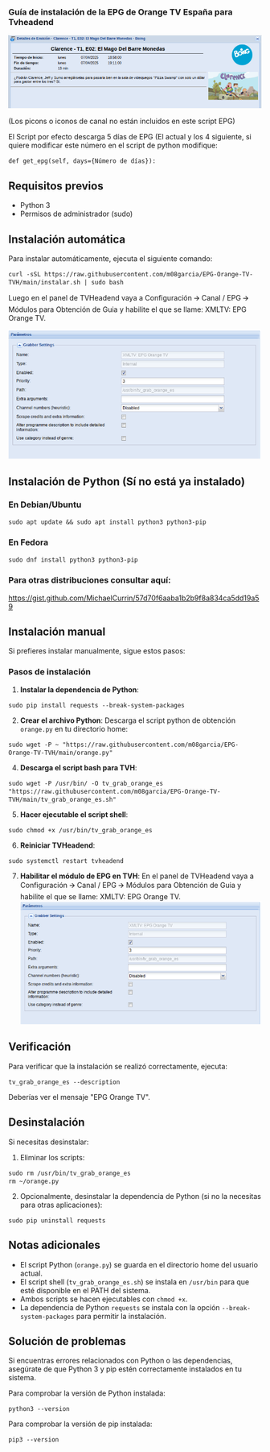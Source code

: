 ### Guía de instalación de la EPG de Orange TV España para Tvheadend

![alt text](https://raw.githubusercontent.com/m08garcia/EPG-Orange-TV-TVH/master/imagenes/Screenshot_20250407_125443.png)

(Los picons o iconos de canal no están incluidos en este script EPG)

El Script por efecto descarga 5 días de EPG (El actual y los 4 siguiente, si quiere modificar este número en el script de python modifique:
```shellscript
def get_epg(self, days={Número de días}):
```

## Requisitos previos

- Python 3
- Permisos de administrador (sudo)

## Instalación automática

Para instalar automáticamente, ejecuta el siguiente comando:

```shellscript
curl -sSL https://raw.githubusercontent.com/m08garcia/EPG-Orange-TV-TVH/main/instalar.sh | sudo bash
```

Luego en el panel de TVHeadend vaya a Configuración 🡪 Canal / EPG 🡪 Módulos para Obtención de Guia y habilite el que se llame: XMLTV: EPG Orange TV.

![alt text](https://raw.githubusercontent.com/m08garcia/EPG-Orange-TV-TVH/master/imagenes/Screenshot_20250407_124856.png)

## Instalación de Python (Sí no está ya instalado)

### En Debian/Ubuntu

```shellscript
sudo apt update && sudo apt install python3 python3-pip
```

### En Fedora

```shellscript
sudo dnf install python3 python3-pip
```

### Para otras distribuciones consultar aquí:
https://gist.github.com/MichaelCurrin/57d70f6aaba1b2b9f8a834ca5dd19a59


## Instalación manual

Si prefieres instalar manualmente, sigue estos pasos:

### Pasos de instalación

1. **Instalar la dependencia de Python**:

```shellscript
sudo pip install requests --break-system-packages
```

2. **Crear el archivo Python**:
Descarga el script python de obtención `orange.py` en tu directorio home:

```shellscript
sudo wget -P ~ "https://raw.githubusercontent.com/m08garcia/EPG-Orange-TV-TVH/main/orange.py"
```


4. **Descarga el script bash para TVH**:

```shellscript
sudo wget -P /usr/bin/ -O tv_grab_orange_es "https://raw.githubusercontent.com/m08garcia/EPG-Orange-TV-TVH/main/tv_grab_orange_es.sh"
```

5. **Hacer ejecutable el script shell**:

```shellscript
sudo chmod +x /usr/bin/tv_grab_orange_es
```

6. **Reiniciar TVHeadend**:
```shellscript
sudo systemctl restart tvheadend
```
7. **Habilitar el módulo de EPG en TVH**:
En el panel de TVHeadend vaya a Configuración 🡪 Canal / EPG 🡪 Módulos para Obtención de Guia y habilite el que se llame: XMLTV: EPG Orange TV.
![alt text](https://raw.githubusercontent.com/m08garcia/EPG-Orange-TV-TVH/master/imagenes/Screenshot_20250407_124856.png)
   
## Verificación

Para verificar que la instalación se realizó correctamente, ejecuta:

```shellscript
tv_grab_orange_es --description
```

Deberías ver el mensaje "EPG Orange TV".

## Desinstalación

Si necesitas desinstalar:

1. Eliminar los scripts:

```shellscript
sudo rm /usr/bin/tv_grab_orange_es
rm ~/orange.py
```


2. Opcionalmente, desinstalar la dependencia de Python (si no la necesitas para otras aplicaciones):

```shellscript
sudo pip uninstall requests
```


## Notas adicionales

- El script Python (`orange.py`) se guarda en el directorio home del usuario actual.
- El script shell (`tv_grab_orange_es.sh`) se instala en `/usr/bin` para que esté disponible en el PATH del sistema.
- Ambos scripts se hacen ejecutables con `chmod +x`.
- La dependencia de Python `requests` se instala con la opción `--break-system-packages` para permitir la instalación.


## Solución de problemas

Si encuentras errores relacionados con Python o las dependencias, asegúrate de que Python 3 y pip estén correctamente instalados en tu sistema.

Para comprobar la versión de Python instalada:

```shellscript
python3 --version
```

Para comprobar la versión de pip instalada:

```shellscript
pip3 --version
```
